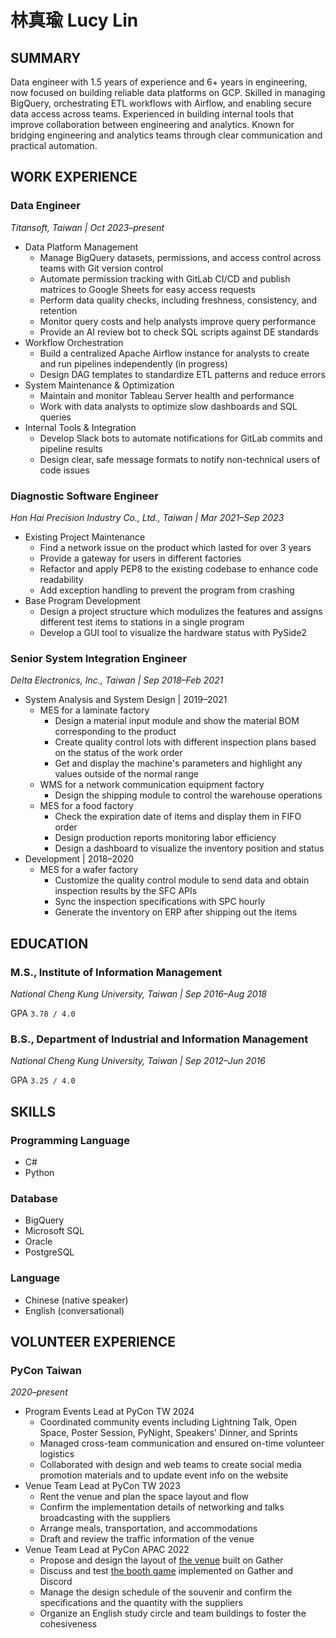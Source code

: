 
# 林真瑜 Lucy Lin

## SUMMARY

Data engineer with 1.5 years of experience and 6+ years in engineering, now focused on building reliable data platforms on GCP. Skilled in managing BigQuery, orchestrating ETL workflows with Airflow, and enabling secure data access across teams. Experienced in building internal tools that improve collaboration between engineering and analytics. Known for bridging engineering and analytics teams through clear communication and practical automation.

## WORK EXPERIENCE

### Data Engineer

*Titansoft, Taiwan | Oct 2023–present*

- Data Platform Management
    - Manage BigQuery datasets, permissions, and access control across teams with Git version control
    - Automate permission tracking with GitLab CI/CD and publish matrices to Google Sheets for easy access requests
    - Perform data quality checks, including freshness, consistency, and retention
    - Monitor query costs and help analysts improve query performance
    - Provide an AI review bot to check SQL scripts against DE standards
- Workflow Orchestration
    - Build a centralized Apache Airflow instance for analysts to create and run pipelines independently (in progress)
    - Design DAG templates to standardize ETL patterns and reduce errors
- System Maintenance & Optimization
    - Maintain and monitor Tableau Server health and performance
    - Work with data analysts to optimize slow dashboards and SQL queries
- Internal Tools & Integration
    - Develop Slack bots to automate notifications for GitLab commits and pipeline results
    - Design clear, safe message formats to notify non-technical users of code issues

### Diagnostic Software Engineer

*Hon Hai Precision Industry Co., Ltd., Taiwan | Mar 2021–Sep 2023*

- Existing Project Maintenance
    - Find a network issue on the product which lasted for over 3 years
    - Provide a gateway for users in different factories
    - Refactor and apply PEP8 to the existing codebase to enhance code readability
    - Add exception handling to prevent the program from crashing
- Base Program Development
    - Design a project structure which modulizes the features and assigns different test items to stations in a single program
    - Develop a GUI tool to visualize the hardware status with PySide2

### Senior System Integration Engineer

*Delta Electronics, Inc., Taiwan | Sep 2018–Feb 2021*

- System Analysis and System Design | 2019–2021
    - MES for a laminate factory
        - Design a material input module and show the material BOM corresponding to the product
        - Create quality control lots with different inspection plans based on the status of the work order
        - Get and display the machine's parameters and highlight any values outside of the normal range
    - WMS for a network communication equipment factory
        - Design the shipping module to control the warehouse operations
    - MES for a food factory
        - Check the expiration date of items and display them in FIFO order
        - Design production reports monitoring ‌labor efficiency
        - Design a dashboard to visualize the inventory position and status
- Development | 2018–2020
    - MES for a wafer factory
        - Customize the quality control module to send data and obtain inspection results by the SFC APIs
        - Sync the inspection specifications with SPC hourly
        - Generate the inventory on ERP after shipping out the items



## EDUCATION

### M.S., Institute of Information Management

*National Cheng Kung University, Taiwan | Sep 2016–Aug 2018*

GPA `3.78 / 4.0`

### B.S., Department of Industrial and Information Management

*National Cheng Kung University, Taiwan | Sep 2012–Jun 2016*

GPA `3.25 / 4.0`



## SKILLS

### Programming Language

- C#
- Python

### Database

- BigQuery
- Microsoft SQL
- Oracle
- PostgreSQL

### Language

- Chinese (native speaker)
- English (conversational)


## VOLUNTEER EXPERIENCE

### PyCon Taiwan

*2020–present*

- Program Events Lead at PyCon TW 2024
    - Coordinated community events including Lightning Talk, Open Space, Poster Session, PyNight, Speakers' Dinner, and Sprints
    - Managed cross-team communication and ensured on-time volunteer logistics
    - Collaborated with design and web teams to create social media promotion materials and to update event info on the website
- Venue Team Lead at PyCon TW 2023
    - Rent the venue and plan the space layout and flow
    - Confirm the implementation details of networking and talks broadcasting with the suppliers
    - Arrange meals, transportation, and accommodations
    - Draft and review the traffic information of the venue
- Venue Team Lead at PyCon APAC 2022
    - Propose and design the layout of [the venue](https://conf.python.tw/gather-town-building.html) built on Gather
    - Discuss and test [the booth game](https://docs.google.com/presentation/d/1Vwi9Im1_rQT_cmUtNQofMFjyhz-wqvbVetWuAAoZee8/preview) implemented on Gather and Discord
    - Manage the design schedule of the souvenir and confirm the specifications and the quantity with the suppliers
    - Organize an English study circle and team buildings to foster the cohesiveness
